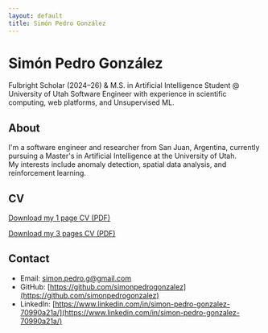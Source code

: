 ```yaml
---
layout: default
title: Simón Pedro González
---
```


# Simón Pedro González

Fulbright Scholar (2024–26) & M.S. in Artificial Intelligence Student @ University of Utah 
Software Engineer with experience in scientific computing, web platforms, and Unsupervised ML.

## About

I'm a software engineer and researcher from San Juan, Argentina, currently pursuing a Master's in Artificial Intelligence at the University of Utah.  
My interests include anomaly detection, spatial data analysis, and reinforcement learning.

## CV

[Download my 1 page CV (PDF)](/cv_simon_gonzalez_1.pdf)

[Download my 3 pages CV (PDF)](/cv_simon_gonzalez_3.pdf)

## Contact

- Email: simon.pedro.g@gmail.com  
- GitHub: [https://github.com/simonpedrogonzalez](https://github.com/simonpedrogonzalez)  
- LinkedIn: [https://www.linkedin.com/in/simon-pedro-gonzalez-70990a21a/](https://www.linkedin.com/in/simon-pedro-gonzalez-70990a21a/)
